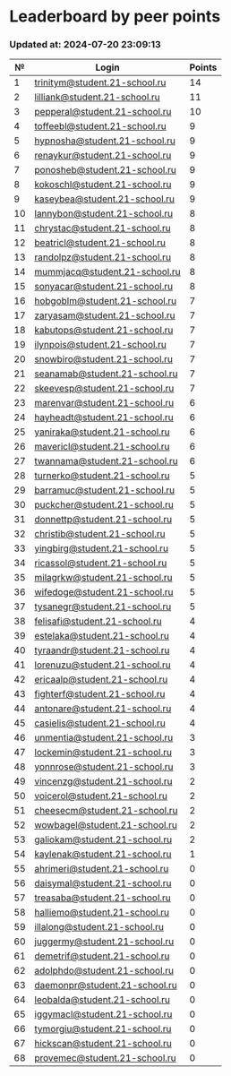 # Leaderboard by peer points

### Updated at: 2024-07-20 23:09:13

| № | Login | Points |
|---|-------|--------|
|1|trinitym@student.21-school.ru|14|
|2|lilliank@student.21-school.ru|11|
|3|pepperal@student.21-school.ru|10|
|4|toffeebl@student.21-school.ru|9|
|5|hypnosha@student.21-school.ru|9|
|6|renaykur@student.21-school.ru|9|
|7|ponosheb@student.21-school.ru|9|
|8|kokoschl@student.21-school.ru|9|
|9|kaseybea@student.21-school.ru|9|
|10|lannybon@student.21-school.ru|8|
|11|chrystac@student.21-school.ru|8|
|12|beatricl@student.21-school.ru|8|
|13|randolpz@student.21-school.ru|8|
|14|mummjacq@student.21-school.ru|8|
|15|sonyacar@student.21-school.ru|8|
|16|hobgoblm@student.21-school.ru|7|
|17|zaryasam@student.21-school.ru|7|
|18|kabutops@student.21-school.ru|7|
|19|ilynpois@student.21-school.ru|7|
|20|snowbiro@student.21-school.ru|7|
|21|seanamab@student.21-school.ru|7|
|22|skeevesp@student.21-school.ru|7|
|23|marenvar@student.21-school.ru|6|
|24|hayheadt@student.21-school.ru|6|
|25|yaniraka@student.21-school.ru|6|
|26|mavericl@student.21-school.ru|6|
|27|twannama@student.21-school.ru|6|
|28|turnerko@student.21-school.ru|5|
|29|barramuc@student.21-school.ru|5|
|30|puckcher@student.21-school.ru|5|
|31|donnettp@student.21-school.ru|5|
|32|christib@student.21-school.ru|5|
|33|yingbirg@student.21-school.ru|5|
|34|ricassol@student.21-school.ru|5|
|35|milagrkw@student.21-school.ru|5|
|36|wifedoge@student.21-school.ru|5|
|37|tysanegr@student.21-school.ru|5|
|38|felisafi@student.21-school.ru|4|
|39|estelaka@student.21-school.ru|4|
|40|tyraandr@student.21-school.ru|4|
|41|lorenuzu@student.21-school.ru|4|
|42|ericaalp@student.21-school.ru|4|
|43|fighterf@student.21-school.ru|4|
|44|antonare@student.21-school.ru|4|
|45|casielis@student.21-school.ru|4|
|46|unmentia@student.21-school.ru|3|
|47|lockemin@student.21-school.ru|3|
|48|yonnrose@student.21-school.ru|3|
|49|vincenzg@student.21-school.ru|2|
|50|voicerol@student.21-school.ru|2|
|51|cheesecm@student.21-school.ru|2|
|52|wowbagel@student.21-school.ru|2|
|53|galiokam@student.21-school.ru|2|
|54|kaylenak@student.21-school.ru|1|
|55|ahrimeri@student.21-school.ru|0|
|56|daisymal@student.21-school.ru|0|
|57|treasaba@student.21-school.ru|0|
|58|halliemo@student.21-school.ru|0|
|59|illalong@student.21-school.ru|0|
|60|juggermy@student.21-school.ru|0|
|61|demetrif@student.21-school.ru|0|
|62|adolphdo@student.21-school.ru|0|
|63|daemonpr@student.21-school.ru|0|
|64|leobalda@student.21-school.ru|0|
|65|iggymacl@student.21-school.ru|0|
|66|tymorgiu@student.21-school.ru|0|
|67|hickscan@student.21-school.ru|0|
|68|provemec@student.21-school.ru|0|


